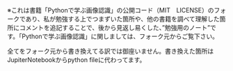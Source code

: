※これは書籍「Pythonで学ぶ画像認識」の公開コード（MIT　LICENSE）のフォークであり、私が勉強する上でつまずいた箇所や、他の書籍を調べて理解した箇所にコメントを追記することで、後から見返し易くした、”勉強用のノート”です。「Pythonで学ぶ画像認識」に関しましては、フォーク元からご覧下さい。

全てをフォーク元から書き換えてる訳では御座いません。書き換えた箇所はJupiterNotebookからpython fileに代わってます。
